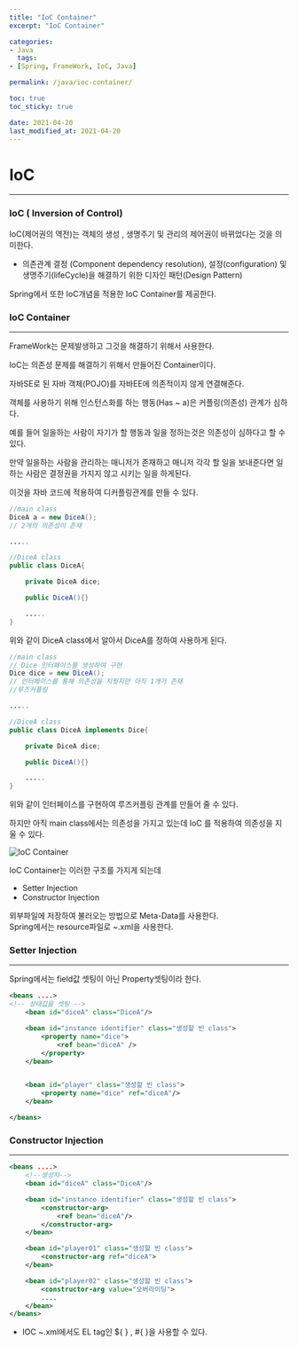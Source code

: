 ```yaml
---
title: "IoC Container"
excerpt: "IoC Container"

categories:
- Java
  tags:
- [Spring, FrameWork, IoC, Java]

permalink: /java/ioc-container/

toc: true
toc_sticky: true

date: 2021-04-20
last_modified_at: 2021-04-20
---
```


# IoC
---
### IoC ( Inversion of Control)  

IoC(제어권의 역전)는 객체의 생성 , 생명주기 및 관리의 제어권이 바뀌었다는 것을 의미한다.  

- 의존관계 결정 (Component dependency resolution), 설정(configuration) 및  
생명주기(lifeCycle)을 해결하기 위한 디자인 패턴(Design Pattern)

Spring에서 또한 IoC개념을 적용한 IoC Container를 제공한다.

### IoC Container
---

FrameWork는 문제발생하고 그것을 해결하기 위해서 사용한다.

IoC는 의존성 문제를 해결하기 위해서 만들어진 Container이다.

자바SE로 된 자바 객체(POJO)를 자바EE에 의존적이지 않게 연결해준다.

객체를 사용하기 위해 인스턴스화를 하는 행동(Has ~ a)은 커플링(의존성) 관계가 심하다.  

예를 들어 일을하는 사람이 자기가 할 행동과 일을 정하는것은 의존성이 심하다고 할 수 있다. 

만약 일을하는 사람을 관리하는 매니저가 존재하고 매니저 각각 할 일을 보내준다면 일하는 사람은 결정권을 가지지 않고 시키는 일을 하게된다.  

이것을 자바 코드에 적용하여 디커플링관계를 만들 수 있다.

```java
//main class
DiceA a = new DiceA();
// 2개의 의존성이 존재

.....

//DiceA class
public class DiceA{

    private DiceA dice;

    public DiceA(){}

    .....
}
```
위와 같이 DiceA class에서 알아서 DiceA를 정하여 사용하게 된다.

```java
//main class
// Dice 인터페이스를 생성하여 구현
Dice dice = new DiceA();
// 인터페이스를 통해 의존성을 지웟지만 아직 1개가 존재
//루즈커플링

.....

//DiceA class
public class DiceA implements Dice{

    private DiceA dice;

    public DiceA(){}

    .....
}
```
위와 같이 인터페이스를 구현하여 루즈커플링 관계를 만들어 줄 수 있다.

하지만 아직 main class에서는 의존성을 가지고 있는데 IoC 를 적용하여 의존성을 지울 수 있다.  

![IoC Container](https://bbung95.github.io/public/img/IoC%20Container.png)

IoC Container는 이러한 구조를 가지게 되는데  

- Setter Injection 
- Constructor Injection

외부파일에 저장하여 불러오는 방법으로 Meta-Data를 사용한다.  
Spring에서는 resource파일로 ~.xml을 사용한다.
### Setter Injection
---
Spring에서는 field값 셋팅이 아닌 Property셋팅이라 한다.
```xml
<beans ....>
<!-- 상태값을 셋팅 -->
    <bean id="diceA" class="DiceA"/>

    <bean id="instance identifier" class="생성할 빈 class"> 
        <property name="dice">
            <ref bean="diceA" />
        </property>
    </bean>


    <bean id="player" class="생성할 빈 class"> 
        <property name="dice" ref="diceA"/>
    </bean>

</beans>
```

### Constructor Injection
---

```xml
<beans ....>
    <!--생성자-->
    <bean id="diceA" class="DiceA"/>

    <bean id="instance identifier" class="생성할 빈 class">
        <constructor-arg>
            <ref bean="diceA"/>
        </constructor-arg>
    </bean>

    <bean id="player01" class="생성할 빈 class">
        <constructor-arg ref="diceA">
    </bean>

    <bean id="player02" class="생성할 빈 class">
        <constructor-arg value="오버라이딩">
        ....
    </bean>
</beans>
```


- IOC ~.xml에서도 EL tag인 ${ } , #{ }을 사용할 수 있다.

